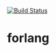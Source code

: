 [![Build Status](https://travis-ci.org/mustafaulukaya/forlang.svg)](https://travis-ci.org/mustafaulukaya/forlang)
 
# forlang